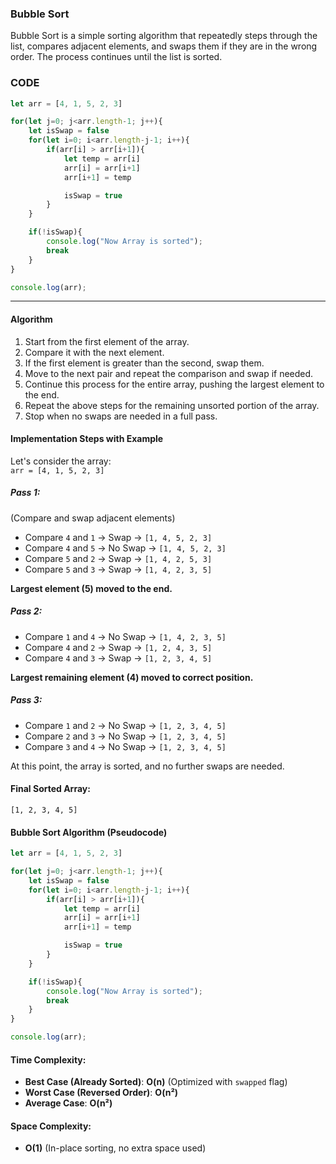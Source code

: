 ### **Bubble Sort**  
Bubble Sort is a simple sorting algorithm that repeatedly steps through the list, compares adjacent elements, and swaps them if they are in the wrong order. The process continues until the list is sorted.


### **CODE**

```javascript
let arr = [4, 1, 5, 2, 3]

for(let j=0; j<arr.length-1; j++){
    let isSwap = false
    for(let i=0; i<arr.length-j-1; i++){
        if(arr[i] > arr[i+1]){
            let temp = arr[i]
            arr[i] = arr[i+1]
            arr[i+1] = temp

            isSwap = true
        }
    }

    if(!isSwap){
        console.log("Now Array is sorted");
        break
    }
}

console.log(arr);
```
---

#### **Algorithm**  
1. Start from the first element of the array.
2. Compare it with the next element.
3. If the first element is greater than the second, swap them.
4. Move to the next pair and repeat the comparison and swap if needed.
5. Continue this process for the entire array, pushing the largest element to the end.
6. Repeat the above steps for the remaining unsorted portion of the array.
7. Stop when no swaps are needed in a full pass.

#### **Implementation Steps with Example**  
Let's consider the array:  
`arr = [4, 1, 5, 2, 3]`

##### **Pass 1:**  
(Compare and swap adjacent elements)  
- Compare `4` and `1` → Swap → `[1, 4, 5, 2, 3]`
- Compare `4` and `5` → No Swap → `[1, 4, 5, 2, 3]`
- Compare `5` and `2` → Swap → `[1, 4, 2, 5, 3]`
- Compare `5` and `3` → Swap → `[1, 4, 2, 3, 5]`  

**Largest element (5) moved to the end.**  

##### **Pass 2:**  
- Compare `1` and `4` → No Swap → `[1, 4, 2, 3, 5]`
- Compare `4` and `2` → Swap → `[1, 2, 4, 3, 5]`
- Compare `4` and `3` → Swap → `[1, 2, 3, 4, 5]`  

**Largest remaining element (4) moved to correct position.**

##### **Pass 3:**  
- Compare `1` and `2` → No Swap → `[1, 2, 3, 4, 5]`
- Compare `2` and `3` → No Swap → `[1, 2, 3, 4, 5]`  
- Compare `3` and `4` → No Swap → `[1, 2, 3, 4, 5]`  

At this point, the array is sorted, and no further swaps are needed.

#### **Final Sorted Array:**  
`[1, 2, 3, 4, 5]`

#### **Bubble Sort Algorithm (Pseudocode)**  
```Javascript
let arr = [4, 1, 5, 2, 3]

for(let j=0; j<arr.length-1; j++){
    let isSwap = false
    for(let i=0; i<arr.length-j-1; i++){
        if(arr[i] > arr[i+1]){
            let temp = arr[i]
            arr[i] = arr[i+1]
            arr[i+1] = temp

            isSwap = true
        }
    }

    if(!isSwap){
        console.log("Now Array is sorted");
        break
    }
}

console.log(arr);
```

#### **Time Complexity:**  
- **Best Case (Already Sorted)**: **O(n)** (Optimized with `swapped` flag)
- **Worst Case (Reversed Order)**: **O(n²)**
- **Average Case**: **O(n²)**

#### **Space Complexity:**  
- **O(1)** (In-place sorting, no extra space used)